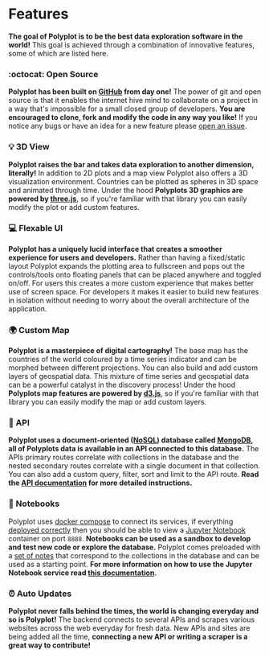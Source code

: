 # Features

**The goal of Polyplot is to be the best data exploration software in the world!** This goal is achieved through a combination of innovative features, some of which are listed here.

### :octocat: Open Source

**Polyplot has been built on [GitHub](https://github.com) from day one!** The power of git and open source is that it enables the internet hive mind to collaborate on a project in a way that's impossible for a small closed group of developers. **You are encouraged to clone, fork and modify the code in any way you like!** If you notice any bugs or have an idea for a new feature please [open an issue](https://github.com/jgphilpott/polyplot/issues).

### :bulb: 3D View

**Polyplot raises the bar and takes data exploration to another dimension, literally!** In addition to 2D plots and a map view Polyplot also offers a 3D visualization environment. Countries can be plotted as spheres in 3D space and animated through time. Under the hood **Polyplots 3D graphics are powered by [three.js](https://github.com/mrdoob/three.js)**, so if you're familiar with that library you can easily modify the plot or add custom features.

### :computer: Flexable UI

**Polyplot has a uniquely lucid interface that creates a smoother experience for users and developers.** Rather than having a fixed/static layout Polyplot expands the plotting area to fullscreen and pops out the controls/tools onto floating panels that can be placed anywhere and toggled on/off. For users this creates a more custom experience that makes better use of screen space. For developers it makes it easier to build new features in isolation without needing to worry about the overall architecture of the application.

### :earth_africa: Custom Map

**Polyplot is a masterpiece of digital cartography!** The base map has the countries of the world coloured by a time series indicator and can be morphed between different projections. You can also build and add custom layers of geospatial data. This mixture of time series and geospatial data can be a powerful catalyst in the discovery process! Under the hood **Polyplots map features are powered by [d3.js](https://github.com/d3/d3)**, so if you're familiar with that library you can easily modify the map or add custom layers.

### :link: API

**Polyplot uses a document-oriented ([NoSQL](https://en.wikipedia.org/wiki/NoSQL)) database called [MongoDB](https://www.mongodb.com), all of Polyplots data is available in an API connected to this database.** The APIs primary routes correlate with collections in the database and the nested secondary routes correlate with a single document in that collection. You can also add a custom query, filter, sort and limit to the API route. **Read the [API documentation](https://github.com/jgphilpott/polyplot/blob/master/docs/api/README.md) for more detailed instructions.**

### :open_book: Notebooks

Polyplot uses [docker compose](https://docs.docker.com/compose) to connect its services, if everything [deployed correctly](https://github.com/jgphilpott/polyplot/blob/master/docs/devops/deploy/README.md) then you should be able to view a [Jupyter Notebook](https://jupyter.org) container on port `8888`. **Notebooks can be used as a sandbox to develop and test new code or explore the database.** Polyplot comes preloaded with a [set of notes](https://github.com/jgphilpott/polyplot/tree/master/notes/collections) that correspond to the collections in the database and can be used as a starting point. **For more information on how to use the Jupyter Notebook service read [this documentation](https://github.com/jgphilpott/polyplot/blob/master/docs/notes/README.md).**

### :alarm_clock: Auto Updates

**Polyplot never falls behind the times, the world is changing everyday and so is Polyplot!** The backend connects to several APIs and scrapes various websites across the web everyday for fresh data. New APIs and sites are being added all the time, **connecting a new API or writing a scraper is a great way to contribute!**
